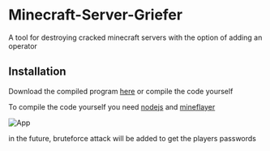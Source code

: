 # Minecraft-Server-Griefer

A tool for destroying cracked minecraft servers with the option of adding an operator

## Installation

Download the compiled program [here](https://github.com/DamioTV/Minecraft-Server-Griefer/releases/tag/minecraft) or compile the code yourself

To compile the code yourself you need [nodejs](https://nodejs.org/en/) and [mineflayer](https://www.npmjs.com/package/mineflayer)

![App](https://user-images.githubusercontent.com/78971014/160301597-98ebe3b6-687e-4f8d-a5c1-b481ca2b94f1.png)

in the future, bruteforce attack will be added to get the players passwords
